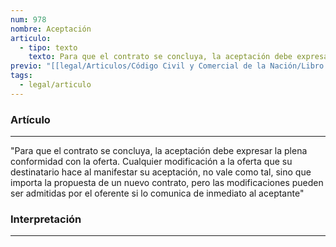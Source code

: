 ```yaml
---
num: 978
nombre: Aceptación
articulo:
  - tipo: texto
    texto: Para que el contrato se concluya, la aceptación debe expresar la plena conformidad con la oferta. Cualquier modificación a la oferta que su destinatario hace al manifestar su aceptación, no vale como tal, sino que importa la propuesta de un nuevo contrato, pero las modificaciones pueden ser admitidas por el oferente si lo comunica de inmediato al aceptante
previo: "[[legal/Articulos/Código Civil y Comercial de la Nación/Libro Tercero/Título 2/Capítulo 3/Sección 1/Sección 1, Consentimiento, oferta y aceptación.md|Sección 1, Consentimiento, oferta y aceptación]]"
tags:
  - legal/articulo
---
```

### Artículo
---
"Para que el contrato se concluya, la aceptación debe expresar la plena conformidad con la oferta. Cualquier modificación a la oferta que su destinatario hace al manifestar su aceptación, no vale como tal, sino que importa la propuesta de un nuevo contrato, pero las modificaciones pueden ser admitidas por el oferente si lo comunica de inmediato al aceptante"

### Interpretación
---


